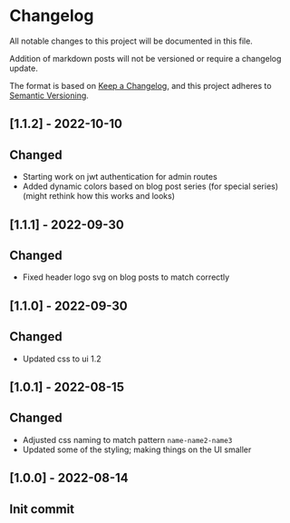 # Changelog

All notable changes to this project will be documented in this file.

Addition of markdown posts will not be versioned or require a changelog update.

The format is based on [Keep a Changelog](https://keepachangelog.com/en/1.0.0/),
and this project adheres to [Semantic Versioning](https://semver.org/spec/v2.0.0.html).

## [1.1.2] - 2022-10-10

## Changed

- Starting work on jwt authentication for admin routes
- Added dynamic colors based on blog post series (for special series) (might rethink how this works and looks)

## [1.1.1] - 2022-09-30

## Changed

- Fixed header logo svg on blog posts to match correctly

## [1.1.0] - 2022-09-30

## Changed

- Updated css to ui 1.2

## [1.0.1] - 2022-08-15

## Changed

- Adjusted css naming to match pattern `name-name2-name3`
- Updated some of the styling; making things on the UI smaller

## [1.0.0] - 2022-08-14

## Init commit
